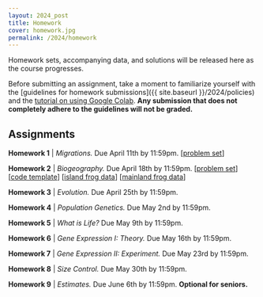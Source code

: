 ```yaml
---
layout: 2024_post
title: Homework
cover: homework.jpg
permalink: /2024/homework
---
```


Homework sets, accompanying data, and solutions will be released here as the course progresses.

Before submitting an assignment, take a moment to familiarize yourself with the [guidelines for homework submissions]({{ site.baseurl }}/2024/policies) and the [tutorial on using Google Colab](https://colab.research.google.com/drive/1fq_HaiuYb1L18uGcoA3eGs6taiUafR-6?usp=sharing). **Any submission that does not completely adhere to the guidelines will not be graded.**
 
## Assignments

**Homework 1** \| *Migrations.* Due April 11th by 11:59pm.
[[problem set](https://www.dropbox.com/scl/fi/pglst9eeue26ulf3bjf6t/hw1_migrations_PROBLEMS.pdf?rlkey=33gl872qkdgoiyu9jj7l6d0kk&dl=0)]

**Homework 2** \| *Biogeography.* Due April 18th by 11:59pm.
[[problem set](https://www.dropbox.com/scl/fi/ne55gistfls0zhpaxt4fe/hw2_biogeography_PROBLEMS.pdf?rlkey=irneicn3sbiq240hwad4rqv2r&dl=0)]
[[code template](https://colab.research.google.com/drive/11lmLRkptBAO6S09NvbB096zDo19E5TqW?usp=sharing)]
[[island frog data](http://rpdata.caltech.edu/courses/bi1_2023/homework/wk2_biogeography/frogs_st.txt)]
[[mainland frog data](http://rpdata.caltech.edu/courses/bi1_2023/homework/wk2_biogeography/frogs_africa.txt)]

**Homework 3** \| *Evolution.* Due April 25th by 11:59pm.

**Homework 4** \| *Population Genetics.* Due May 2nd by 11:59pm. 

**Homework 5** \| *What is Life?* Due May 9th by 11:59pm.

**Homework 6** \| *Gene Expression I: Theory.* Due May 16th by 11:59pm.

**Homework 7** \| *Gene Expression II: Experiment.* Due May 23rd by 11:59pm.

**Homework 8** \| *Size Control.* Due May 30th by 11:59pm.

**Homework 9** \| *Estimates.* Due June 6th by 11:59pm. **Optional for seniors.** 